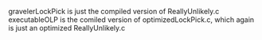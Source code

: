 gravelerLockPick is just the compiled version of ReallyUnlikely.c
executableOLP is the comiled version of optimizedLockPick.c, which again is just an optimized ReallyUnlikely.c
